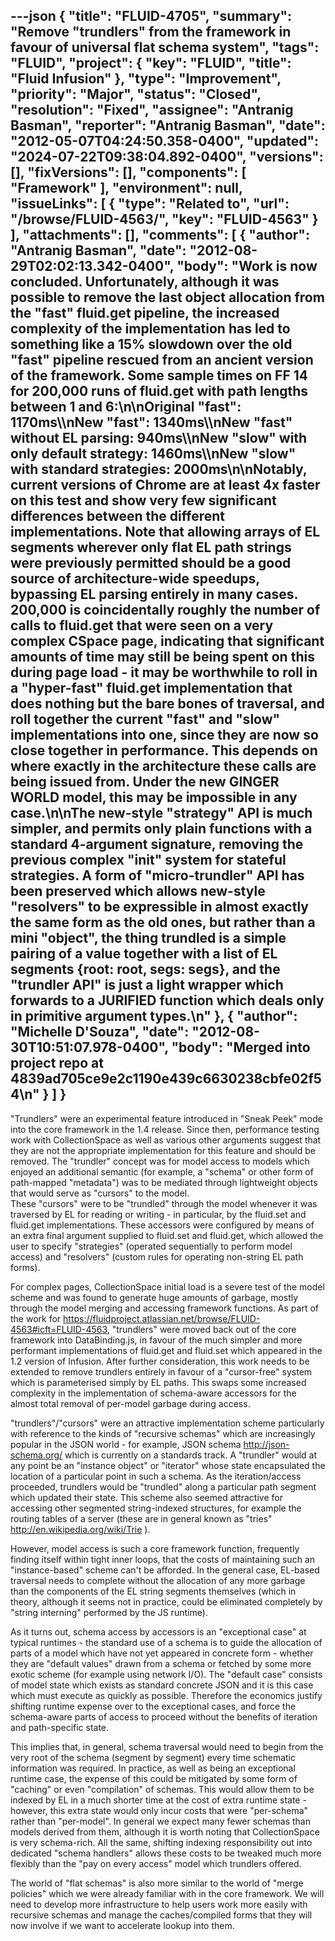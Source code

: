 ---json
{
  "title": "FLUID-4705",
  "summary": "Remove \"trundlers\" from the framework in favour of universal flat schema system",
  "tags": "FLUID",
  "project": {
    "key": "FLUID",
    "title": "Fluid Infusion"
  },
  "type": "Improvement",
  "priority": "Major",
  "status": "Closed",
  "resolution": "Fixed",
  "assignee": "Antranig Basman",
  "reporter": "Antranig Basman",
  "date": "2012-05-07T04:24:50.358-0400",
  "updated": "2024-07-22T09:38:04.892-0400",
  "versions": [],
  "fixVersions": [],
  "components": [
    "Framework"
  ],
  "environment": null,
  "issueLinks": [
    {
      "type": "Related to",
      "url": "/browse/FLUID-4563/",
      "key": "FLUID-4563"
    }
  ],
  "attachments": [],
  "comments": [
    {
      "author": "Antranig Basman",
      "date": "2012-08-29T02:02:13.342-0400",
      "body": "Work is now concluded. Unfortunately, although it was possible to remove the last object allocation from the \"fast\" fluid.get pipeline, the increased complexity of the implementation has led to something like a 15% slowdown over the old \"fast\" pipeline rescued from an ancient version of the framework. Some sample times on FF 14 for 200,000 runs of fluid.get with path lengths between 1 and 6:\n\nOriginal \"fast\": 1170ms\\\nNew \"fast\": 1340ms\\\nNew \"fast\" without EL parsing: 940ms\\\nNew \"slow\" with only default strategy: 1460ms\\\nNew \"slow\" with standard strategies: 2000ms\n\nNotably, current versions of Chrome are at least 4x faster on this test and show very few significant differences between the different implementations. Note that allowing arrays of EL segments wherever only flat EL path strings were previously permitted should be a good source of architecture-wide speedups, bypassing EL parsing entirely in many cases. 200,000 is coincidentally roughly the number of calls to fluid.get that were seen on a very complex CSpace page, indicating that significant amounts of time may still be being spent on this during page load - it may be worthwhile to roll in a \"hyper-fast\" fluid.get implementation that does nothing but the bare bones of traversal, and roll together the current \"fast\" and \"slow\" implementations into one, since they are now so close together in performance. This depends on where exactly in the architecture these calls are being issued from. Under the new GINGER WORLD model, this may be impossible in any case.\n\nThe new-style \"strategy\" API is much simpler, and permits only plain functions with a standard 4-argument signature, removing the previous complex \"init\" system for stateful strategies. A form of \"micro-trundler\" API has been preserved which allows new-style \"resolvers\" to be expressible in almost exactly the same form as the old ones, but rather than a mini \"object\", the thing trundled is a simple pairing of a value together with a list of EL segments {root: root, segs: segs}, and the \"trundler API\" is just a light wrapper which forwards to a JURIFIED function which deals only in primitive argument types.\n"
    },
    {
      "author": "Michelle D'Souza",
      "date": "2012-08-30T10:51:07.978-0400",
      "body": "Merged into project repo at 4839ad705ce9e2c1190e439c6630238cbfe02f54\n"
    }
  ]
}
---
"Trundlers" were an experimental feature introduced in "Sneak Peek" mode into the core framework in the 1.4 release. Since then, performance testing work with CollectionSpace as well as various other arguments suggest that they are not the appropriate implementation for this feature and should be removed. The "trundler" concept was for model access to models which enjoyed an additional semantic (for example, a "schema" or other form of path-mapped "metadata") was to be mediated through lightweight objects that would serve as "cursors" to the model. \
These "cursors" were to be "trundled" through the model whenever it was traversed by EL for reading or writing - in particular, by the fluid.set and fluid.get implementations. These accessors were configured by means of an extra final argument supplied to fluid.set and fluid.get, which allowed the user to specify "strategies" (operated sequentially to perform model access) and "resolvers" (custom rules for operating non-string EL path forms).&#x20;

For complex pages, CollectionSpace initial load is a severe test of the model scheme and was found to generate huge amounts of garbage, mostly through the model merging and accessing framework functions. As part of the work for <https://fluidproject.atlassian.net/browse/FLUID-4563#icft=FLUID-4563>, "trundlers" were moved back out of the core framework into DataBinding.js, in favour of the much simpler and more performant implementations of fluid.get and fluid.set which appeared in the 1.2 version of Infusion. After further consideration, this work needs to be extended to remove trundlers entirely in favour of a "cursor-free" system which is parameterised simply by EL paths. This swaps some increased complexity in the implementation of schema-aware accessors for the almost total removal of per-model garbage during access.

"trundlers"/"cursors" were an attractive implementation scheme particularly with reference to the kinds of "recursive schemas" which are increasingly popular in the JSON world - for example, JSON schema <http://json-schema.org/> which is currently on a standards track. A "trundler" would at any point be an "instance object" or "iterator" whose state encapsulated the location of a particular point in such a schema. As the iteration/access proceeded, trundlers would be "trundled" along a particular path segment which updated their state. This scheme also seemed attractive for accessing other segmented string-indexed structures, for example the routing tables of a server (these are in general known as "tries" <http://en.wikipedia.org/wiki/Trie> ).&#x20;

However, model access is such a core framework function, frequently finding itself within tight inner loops, that the costs of maintaining such an "instance-based" scheme can't be afforded. In the general case, EL-based traversal needs to complete without the allocation of any more garbage than the components of the EL string segments themselves (which in theory, although it seems not in practice, could be eliminated completely by "string interning" performed by the JS runtime).&#x20;

As it turns out, schema access by accessors is an "exceptional case" at typical runtimes - the standard use of a schema is to guide the allocation of parts of a model which have not yet appeared in concrete form - whether they are "default values" drawn from a schema or fetched by some more exotic scheme (for example using network I/O). The "default case" consists of model state which exists as standard concrete JSON and it is this case which must execute as quickly as possible. Therefore the economics justify shifting runtime expense over to the exceptional cases, and force the schema-aware parts of access to proceed without the benefits of iteration and path-specific state.&#x20;

This implies that, in general, schema traversal would need to begin from the very root of the schema (segment by segment) every time schematic information was required. In practice, as well as being an exceptional runtime case, the expense of this could be mitigated by some form of "caching" or even "compilation" of schemas. This would allow them to be indexed by EL in a much shorter time at the cost of extra runtime state - however, this extra state would only incur costs that were "per-schema" rather than "per-model". In general we expect many fewer schemas than models derived from them, although it is worth noting that CollectionSpace is very schema-rich. All the same, shifting indexing responsibility out into dedicated "schema handlers" allows these costs to be tweaked much more flexibly than the "pay on every access" model which trundlers offered.

The world of "flat schemas" is also more similar to the world of "merge policies" which we were already familiar with in the core framework. We will need to develop more infrastructure to help users work more easily with recursive schemas and manage the caches/compiled forms that they will now involve if we want to accelerate lookup into them.

        